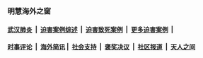 
### 明慧海外之窗

####  [武汉肺炎](indexes/365.md?t=05110501) &nbsp;|&nbsp;  [迫害案例综述](indexes/328.md?t=05110501) &nbsp;|&nbsp; [迫害致死案例](indexes/277.md?t=05110501)  &nbsp;|&nbsp; [更多迫害案例](indexes/81.md?t=05110501)  &nbsp;|&nbsp; 
####  [时事评论](indexes/19.md?t=05110501) &nbsp;|&nbsp; [海外简讯](indexes/245.md?t=05110501)&nbsp;|&nbsp;  [社会支持](indexes/140.md?t=05110501) &nbsp;|&nbsp; [褒奖决议](indexes/282.md?t=05110501) &nbsp;|&nbsp; [社区报道](indexes/91.md?t=05110501)  &nbsp;|&nbsp; [天人之间](indexes/78.md?t=05110501) 

